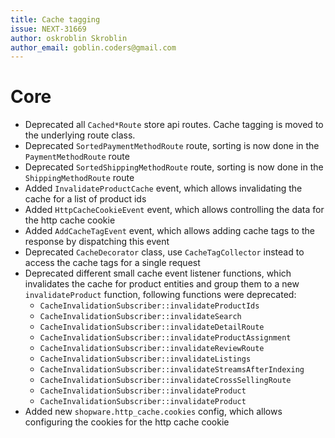 ```yaml
---
title: Cache tagging
issue: NEXT-31669
author: oskroblin Skroblin
author_email: goblin.coders@gmail.com
---
```


# Core
* Deprecated all `Cached*Route` store api routes. Cache tagging is moved to the underlying route class.
* Deprecated `SortedPaymentMethodRoute` route, sorting is now done in the `PaymentMethodRoute` route
* Deprecated `SortedShippingMethodRoute` route, sorting is now done in the `ShippingMethodRoute` route
* Added `InvalidateProductCache` event, which allows invalidating the cache for a list of product ids
* Added `HttpCacheCookieEvent` event, which allows controlling the data for the http cache cookie
* Added `AddCacheTagEvent` event, which allows adding cache tags to the response by dispatching this event
* Deprecated `CacheDecorator` class, use `CacheTagCollector` instead to access the cache tags for a single request
* Deprecated different small cache event listener functions, which invalidates the cache for product entities and group them to a new `invalidateProduct` function, following functions were deprecated:
  * `CacheInvalidationSubscriber::invalidateProductIds`
  * `CacheInvalidationSubscriber::invalidateSearch`
  * `CacheInvalidationSubscriber::invalidateDetailRoute`
  * `CacheInvalidationSubscriber::invalidateProductAssignment`
  * `CacheInvalidationSubscriber::invalidateReviewRoute`
  * `CacheInvalidationSubscriber::invalidateListings`
  * `CacheInvalidationSubscriber::invalidateStreamsAfterIndexing`
  * `CacheInvalidationSubscriber::invalidateCrossSellingRoute`
  * `CacheInvalidationSubscriber::invalidateProduct`
  * `CacheInvalidationSubscriber::invalidateProduct`
* Added new `shopware.http_cache.cookies` config, which allows configuring the cookies for the http cache cookie
